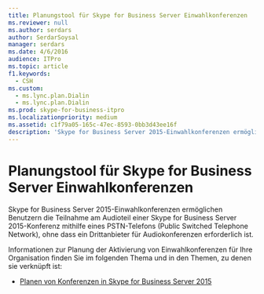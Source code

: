 ```yaml
---
title: Planungstool für Skype for Business Server Einwahlkonferenzen
ms.reviewer: null
ms.author: serdars
author: SerdarSoysal
manager: serdars
ms.date: 4/6/2016
audience: ITPro
ms.topic: article
f1.keywords:
  - CSH
ms.custom:
  - ms.lync.plan.Dialin
  - ms.lync.plan.Dialin
ms.prod: skype-for-business-itpro
ms.localizationpriority: medium
ms.assetid: c1f79a05-165c-47ec-8593-0bb3d43ee16f
description: 'Skype for Business Server 2015-Einwahlkonferenzen ermöglichen Benutzern die Teilnahme am Audioteil einer Skype for Business Server 2015-Konferenz mithilfe eines PSTN-Telefons (Public Switched Telephone Network), ohne dass ein Drittanbieter für Audiokonferenzen erforderlich ist.'
---
```


# <a name="skype-for-business-server-dial-in-conferencing-planning-tool"></a>Planungstool für Skype for Business Server Einwahlkonferenzen
 
Skype for Business Server 2015-Einwahlkonferenzen ermöglichen Benutzern die Teilnahme am Audioteil einer Skype for Business Server 2015-Konferenz mithilfe eines PSTN-Telefons (Public Switched Telephone Network), ohne dass ein Drittanbieter für Audiokonferenzen erforderlich ist.
  
Informationen zur Planung der Aktivierung von Einwahlkonferenzen für Ihre Organisation finden Sie im folgenden Thema und in den Themen, zu denen sie verknüpft ist: 
  
- [Planen von Konferenzen in Skype for Business Server 2015](../../plan-your-deployment/conferencing/conferencing.md)
    

